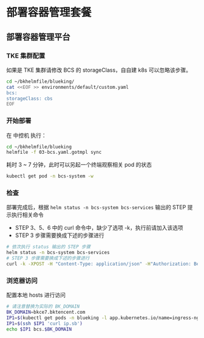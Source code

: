# 部署容器管理套餐
## 部署容器管理平台
### TKE 集群配置
如果是 TKE 集群请修改 BCS 的 storageClass，自自建 k8s 可以忽略该步骤。
``` bash
cd ~/bkhelmfile/blueking/
cat <<EOF >> environments/default/custom.yaml
bcs:
storageClass: cbs
EOF
```

### 开始部署
在 中控机 执行：
``` bash
cd ~/bkhelmfile/blueking
helmfile -f 03-bcs.yaml.gotmpl sync
```
耗时 3 ~ 7 分钟，此时可以另起一个终端观察相关 pod 的状态
``` bash
kubectl get pod -n bcs-system -w
```

### 检查
部署完成后，根据 `helm status -n bcs-system bcs-services` 输出的 STEP 提示执行相关命令
- STEP 3、5、6 中的 curl 命令中，缺少了选项 -k，执行前请加入该选项
- STEP 3 步骤需要换成下述的步骤进行
``` bash
# 依次执行 status 输出的 STEP 步骤
helm status -n bcs-system bcs-services
# STEP 3 步骤需要换成下述的步骤进行
curl -k -XPOST -H "Content-Type: application/json" -H"Authorization: Bearer $GatewayToken" "https://$APIGATEWAY_DOMAIN:31443/bcsapi/v4/usermanager/v1/permissions" -d '{"apiVersion":"v1","kind":"permission","name":"admin-permission","spec":{"permissions":[{"user_name":"admin","resource_type":"storage","resource":"*","role":"manager"},{"user_name":"admin","resource_type":"clustermanager","resource":"*","role":"manager"},{"user_name":"admin","resource_type":"usermanager","resource":"*","role":"manager"},{"user_name":"admin","resource_type":"cluster","resource":"*","role":"manager"}]}}'
```

### 浏览器访问
配置本地 hosts 进行访问
``` bash
# 请注意替换为实际的 BK_DOMAIN
BK_DOMAIN=bkce7.bktencent.com
IP1=$(kubectl get pods -n blueking -l app.kubernetes.io/name=ingress-nginx -o jsonpath='{.items[0].status.hostIP}')
IP1=$(ssh $IP1 'curl ip.sb')
echo $IP1 bcs.$BK_DOMAIN
```
